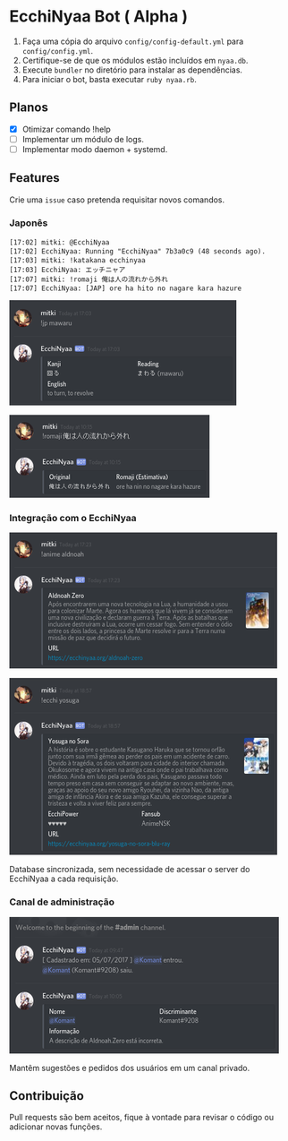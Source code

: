 # EcchiNyaa Bot ( Alpha )

1. Faça uma cópia do arquivo `config/config-default.yml` para `config/config.yml`.
2. Certifique-se de que os módulos estão incluídos em `nyaa.db`.
3. Execute `bundler` no diretório para instalar as dependências.
4. Para iniciar o bot, basta executar `ruby nyaa.rb`.

## Planos

- [x] Otimizar comando !help
- [ ] Implementar um módulo de logs.
- [ ] Implementar modo daemon + systemd.

## Features

Crie uma `issue` caso pretenda requisitar novos comandos.

### Japonês

```
[17:02] mitki: @EcchiNyaa
[17:02] EcchiNyaa: Running "EcchiNyaa" 7b3a0c9 (48 seconds ago).
[17:03] mitki: !katakana ecchinyaa
[17:03] EcchiNyaa: エッチニャア
[17:07] mitki: !romaji 俺は人の流れから外れ
[17:07] EcchiNyaa: [JAP] ore ha hito no nagare kara hazure
```

![Screenshot Japonês](/data/screenshot/screenshot_jp.png?raw=true)

![Screenshot Japonês 2](/data/screenshot/screenshot_jp2.png?raw=true)

### Integração com o EcchiNyaa

![Screenshot Animes](/data/screenshot/screenshot_anime.png?raw=true)

![Screenshot Ecchis](/data/screenshot/screenshot_ecchi.png?raw=true)

Database sincronizada, sem necessidade de acessar o server do EcchiNyaa a cada requisição.

### Canal de administração

![Screenshot Administração](/data/screenshot/screenshot_admin.png?raw=true)

Mantêm sugestões e pedidos dos usuários em um canal privado.

## Contribuição

Pull requests são bem aceitos, fique à vontade para revisar o código ou adicionar novas funções.
